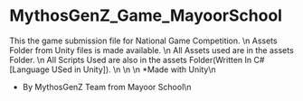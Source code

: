 # MythosGenZ_Game_MayoorSchool 
This the game submission file for National Game Competition. \n
Assets Folder from Unity files is made available. \n
All Assets used are in the assets Folder. \n
All Scripts Used are also in the assets Folder(Written In C#[Language USed in Unity]). \n
\n
\n
*Made with Unity\n 
- By MythosGenZ Team from Mayoor School\n
